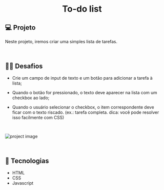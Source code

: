 <h1 align="center">To-do list</h1>

## 💻 Projeto

Neste projeto, iremos criar uma simples lista de tarefas.

<br>

## 🏋️‍♀️ Desafios

- Crie um campo de input de texto e um botão para adicionar a tarefa à lista;

- Quando o botão for pressionado, o texto deve aparecer na lista com um checkbox ao lado;

- Quando o usuário selecionar o checkbox, o item correspondente deve ficar com o texto riscado. (ex.: tarefa completa. dica: você pode resolver isso facilmente com CSS)

<br>

![project image](image/todoImage.png)

<br>

## 🚀 Tecnologias

- HTML
- CSS
- Javascript
